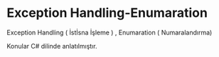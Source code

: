 # Exception Handling-Enumaration

Exception Handling ( İstİsna İşleme )  ,  Enumaration ( Numaralandırma)

Konular C# dilinde anlatılmıştır.
